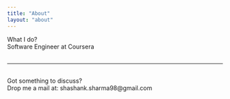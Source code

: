 ```yaml
---
title: "About"
layout: "about"
---
```


<div class="h1-custom">What I do?</div>
<div class="thin-content">Software Engineer at Coursera</div>
<br/>
<hr>
<br/>
<div class="h1-custom">Got something to discuss?</div>
<div class="thin-content">Drop me a mail at: shashank.sharma98@gmail.com</div>